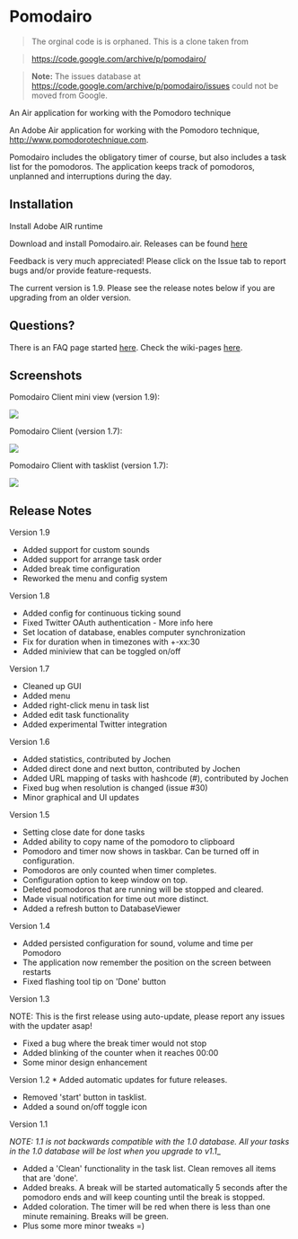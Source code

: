 # Pomodairo

> The orginal code is is orphaned. This is a clone taken from

> https://code.google.com/archive/p/pomodairo/
    
> __Note:__ The issues database at https://code.google.com/archive/p/pomodairo/issues could not be moved from Google.



An Air application for working with the Pomodoro technique

An Adobe Air application for working with the Pomodoro technique, http://www.pomodorotechnique.com.

Pomodairo includes the obligatory timer of course, but also includes a task list for the pomodoros. The application keeps track of pomodoros, unplanned and interruptions during the day.

##  Installation

Install Adobe AIR runtime

Download and install Pomodairo.air. Releases can be found [here](https://code.google.com/archive/p/pomodairo/downloads)

Feedback is very much appreciated! Please click on the Issue tab to report bugs and/or provide feature-requests.

The current version is 1.9. Please see the release notes below if you are upgrading from an older version.

##  Questions?
There is an FAQ page started [here](https://github.com/alecthegeek/pomodairo/wiki/FAQ). Check the wiki-pages [here](https://github.com/alecthegeek/pomodairo/wiki).


## Screenshots

Pomodairo Client mini view (version 1.9):

![](https://github.com/alecthegeek/pomodairo/blob/master/etc/pomodairo_mini.png)

Pomodairo Client (version 1.7):

![](https://github.com/alecthegeek/pomodairo/blob/master/etc/pomodairo.png)

Pomodairo Client with tasklist (version 1.7):

![](https://github.com/alecthegeek/pomodairo/blob/master/etc/pomodairo_tasklist.png)

## Release Notes
Version 1.9
* Added support for custom sounds
* Added support for arrange task order
* Added break time configuration
* Reworked the menu and config system

Version 1.8
* Added config for continuous ticking sound
* Fixed Twitter OAuth authentication - More info here
* Set location of database, enables computer synchronization
* Fix for duration when in timezones with +-xx:30
* Added miniview that can be toggled on/off

Version 1.7
* Cleaned up GUI
* Added menu
* Added right-click menu in task list
* Added edit task functionality
* Added experimental Twitter integration

Version 1.6
* Added statistics, contributed by Jochen
* Added direct done and next button, contributed by Jochen
* Added URL mapping of tasks with hashcode (#), contributed by Jochen
* Fixed bug when resolution is changed (issue #30)
* Minor graphical and UI updates

Version 1.5
* Setting close date for done tasks
* Added ability to copy name of the pomodoro to clipboard
* Pomodoro and timer now shows in taskbar. Can be turned off in configuration.
* Pomodoros are only counted when timer completes.
* Configuration option to keep window on top.
* Deleted pomodoros that are running will be stopped and cleared.
* Made visual notification for time out more distinct.
* Added a refresh button to DatabaseViewer

Version 1.4
* Added persisted configuration for sound, volume and time per Pomodoro
* The application now remember the position on the screen between restarts
* Fixed flashing tool tip on 'Done' button

Version 1.3

NOTE: This is the first release using auto-update, please report any issues with the updater asap!
* Fixed a bug where the break timer would not stop
* Added blinking of the counter when it reaches 00:00
* Some minor design enhancement

Version 1.2 * Added automatic updates for future releases.
* Removed 'start' button in tasklist.
* Added a sound on/off toggle icon

Version 1.1

__NOTE:_ 1.1 is not backwards compatible with the 1.0 database. All your tasks in the 1.0 database will be lost when you upgrade to v1.1__

* Added a 'Clean' functionality in the task list. Clean removes all items that are 'done'.
* Added breaks. A break will be started automatically 5 seconds after the pomodoro ends and will keep counting until the break is stopped.
* Added coloration. The timer will be red when there is less than one minute remaining. Breaks will be green.
* Plus some more minor tweaks =)

